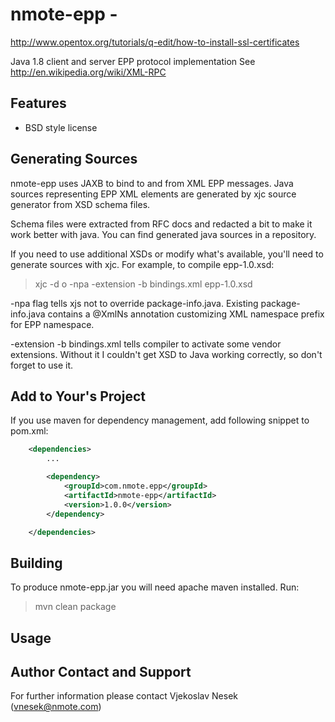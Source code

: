 nmote-epp -
=====================================

http://www.opentox.org/tutorials/q-edit/how-to-install-ssl-certificates

Java 1.8 client and server EPP protocol implementation
See http://en.wikipedia.org/wiki/XML-RPC

Features
--------
* BSD style license


Generating Sources
------------------

nmote-epp uses JAXB to bind to and from XML EPP messages. Java sources representing
EPP XML elements are generated by xjc source generator from XSD schema files.

Schema files were extracted from RFC docs and redacted a bit to make it work better
with java. You can find generated java sources in a repository.

If you need to use additional XSDs or modify what's available, you'll need to
generate sources with xjc. For example, to compile epp-1.0.xsd:

> xjc -d o -npa -extension -b bindings.xml epp-1.0.xsd

-npa flag tells xjs not to override package-info.java. Existing package-info.java
contains a @XmlNs annotation customizing XML namespace prefix for EPP namespace.

-extension -b bindings.xml tells compiler to activate some vendor extensions.
Without it I couldn't get XSD to Java working correctly, so don't forget to use it.



Add to Your's Project
---------------------

If you use maven for dependency management, add following snippet to pom.xml:

```xml
	<dependencies>
		...

		<dependency>
			<groupId>com.nmote.epp</groupId>
			<artifactId>nmote-epp</artifactId>
			<version>1.0.0</version>
		</dependency>

	</dependencies>
```

Building
--------
To produce nmote-epp.jar you will need apache maven installed. Run:

> mvn clean package

Usage
-----

Author Contact and Support
--------------------------

For further information please contact
Vjekoslav Nesek (vnesek@nmote.com)
